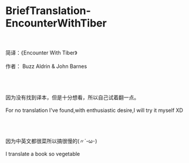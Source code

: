 # BriefTranslation-EncounterWithTiber
<br/><br/>
简译：《Encounter With Tiber》<br/><br/>
作者： Buzz Aldrin &amp; John Barnes<br/><br/><br/><br/>

因为没有找到译本，但是十分想看，所以自己试着翻一点。<br/><br/>
For no translation I've found,with enthusiastic desire,I will try it myself XD<br/><br/><br/><br/>

因为中英文都很菜所以搞很慢的(〃´-ω･) <br/><br/>
I translate a book so vegetable<br/><br/><br/><br/>
